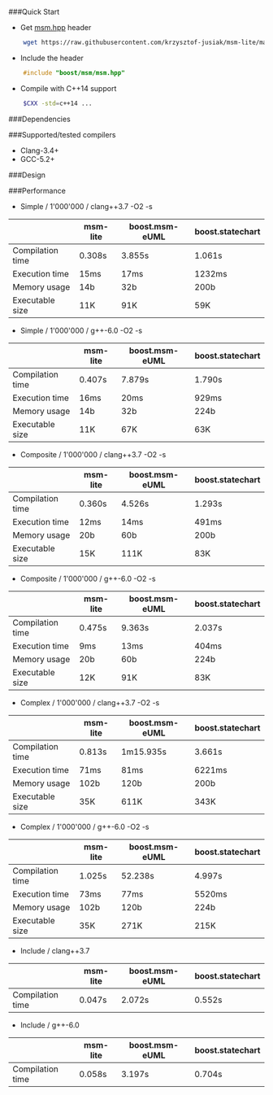 ###Quick Start

* Get [msm.hpp](https://raw.githubusercontent.com/krzysztof-jusiak/msm-lite/master/include/msm/msm.hpp) header
```sh
    wget https://raw.githubusercontent.com/krzysztof-jusiak/msm-lite/master/include/msm/msm.hpp
```

* Include the header
```cpp
    #include "boost/msm/msm.hpp"
```

* Compile with C++14 support
```sh
    $CXX -std=c++14 ...
```

###Dependencies

###Supported/tested compilers

* Clang-3.4+
* GCC-5.2+

###Design

###Performance

* Simple / 1'000'000 / clang++3.7 -O2 -s

|                  | msm-lite |  boost.msm-eUML | boost.statechart |
|------------------|----------|-----------------|------------------|
| Compilation time | 0.308s   | 3.855s          | 1.061s           |
| Execution time   | 15ms     | 17ms            | 1232ms           |
| Memory usage     | 14b      | 32b             | 200b             |
| Executable size  | 11K      | 91K             | 59K              |

* Simple / 1'000'000 / g++-6.0 -O2 -s

|                  | msm-lite |  boost.msm-eUML | boost.statechart |
|------------------|----------|-----------------|------------------|
| Compilation time | 0.407s   | 7.879s          | 1.790s           |
| Execution time   | 16ms     | 20ms            | 929ms            |
| Memory usage     | 14b      | 32b             | 224b             |
| Executable size  | 11K      | 67K             | 63K              |

* Composite / 1'000'000 / clang++3.7 -O2 -s

|                  | msm-lite |  boost.msm-eUML | boost.statechart |
|------------------|----------|-----------------|------------------|
| Compilation time | 0.360s   | 4.526s          | 1.293s           |
| Execution time   | 12ms     | 14ms            | 491ms            |
| Memory usage     | 20b      | 60b             | 200b             |
| Executable size  | 15K      | 111K            | 83K              |

* Composite / 1'000'000 / g++-6.0 -O2 -s

|                  | msm-lite |  boost.msm-eUML | boost.statechart |
|------------------|----------|-----------------|------------------|
| Compilation time | 0.475s   | 9.363s          | 2.037s           |
| Execution time   | 9ms      | 13ms            | 404ms            |
| Memory usage     | 20b      | 60b             | 224b             |
| Executable size  | 12K      | 91K             | 83K              |

* Complex / 1'000'000 / clang++3.7 -O2 -s

|                  | msm-lite |  boost.msm-eUML | boost.statechart |
|------------------|----------|-----------------|------------------|
| Compilation time | 0.813s   | 1m15.935s       | 3.661s           |
| Execution time   | 71ms     | 81ms            | 6221ms           |
| Memory usage     | 102b     | 120b            | 200b             |
| Executable size  | 35K      | 611K            | 343K             |

* Complex / 1'000'000 / g++-6.0 -O2 -s

|                  | msm-lite |  boost.msm-eUML | boost.statechart |
|------------------|----------|-----------------|------------------|
| Compilation time | 1.025s   | 52.238s         | 4.997s           |
| Execution time   | 73ms     | 77ms            | 5520ms           |
| Memory usage     | 102b     | 120b            | 224b             |
| Executable size  | 35K      | 271K            | 215K             |

* Include / clang++3.7

|                  | msm-lite |  boost.msm-eUML | boost.statechart |
|------------------|----------|-----------------|------------------|
| Compilation time | 0.047s   | 2.072s          | 0.552s           |

* Include / g++-6.0

|                  | msm-lite |  boost.msm-eUML | boost.statechart |
|------------------|----------|-----------------|------------------|
| Compilation time | 0.058s   | 3.197s          | 0.704s           |

